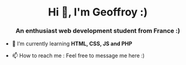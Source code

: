 <h1 align="center">Hi 👋, I'm Geoffroy :)</h1>
<h3 align="center">An enthusiast web development student from France :)</h3>

- 🌱 I’m currently learning **HTML, CSS, JS and PHP**

- 📫 How to reach me : Feel free to message me here :)



<!---
Jojoaventurier/Jojoaventurier is a ✨ special ✨ repository because its `README.md` (this file) appears on your GitHub profile.
You can click the Preview link to take a look at your changes.
--->
